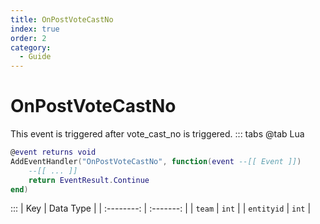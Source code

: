 ```yaml
---
title: OnPostVoteCastNo
index: true
order: 2
category:
  - Guide
---
```


# OnPostVoteCastNo
This event is triggered after vote_cast_no is triggered.
::: tabs
@tab Lua
```lua
@event returns void
AddEventHandler("OnPostVoteCastNo", function(event --[[ Event ]])
    --[[ ... ]]
    return EventResult.Continue
end)
```

:::
|     Key    | Data Type |
| :--------: | :-------: |
|   `team`   |   `int`   |
| `entityid` |   `int`   |